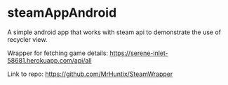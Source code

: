 # steamAppAndroid
A simple android app that works with steam api to demonstrate the use of recycler view.  

Wrapper for fetching game details: https://serene-inlet-58681.herokuapp.com/api/all  
  
Link to repo: https://github.com/MrHuntix/SteamWrapper

